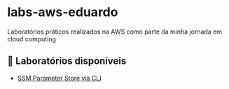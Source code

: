 # labs-aws-eduardo
Laboratórios práticos realizados na AWS como parte da minha jornada em cloud computing

## 🧪 Laboratórios disponíveis

- [SSM Parameter Store via CLI](ssm-parameter-store-cli/)

